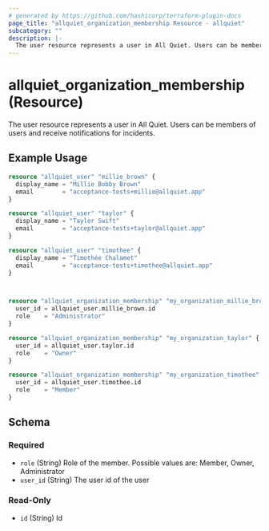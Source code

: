 ```yaml
---
# generated by https://github.com/hashicorp/terraform-plugin-docs
page_title: "allquiet_organization_membership Resource - allquiet"
subcategory: ""
description: |-
  The user resource represents a user in All Quiet. Users can be members of users and receive notifications for incidents.
---
```


# allquiet_organization_membership (Resource)

The user resource represents a user in All Quiet. Users can be members of users and receive notifications for incidents.

## Example Usage

```terraform
resource "allquiet_user" "millie_brown" {
  display_name = "Millie Bobby Brown"
  email        = "acceptance-tests+millie@allquiet.app"
}

resource "allquiet_user" "taylor" {
  display_name = "Taylor Swift"
  email        = "acceptance-tests+taylor@allquiet.app"
}

resource "allquiet_user" "timothee" {
  display_name = "Timothée Chalamet"
  email        = "acceptance-tests+timothee@allquiet.app"
}



resource "allquiet_organization_membership" "my_organization_millie_brown" {
  user_id = allquiet_user.millie_brown.id
  role    = "Administrator"
}

resource "allquiet_organization_membership" "my_organization_taylor" {
  user_id = allquiet_user.taylor.id
  role    = "Owner"
}

resource "allquiet_organization_membership" "my_organization_timothee" {
  user_id = allquiet_user.timothee.id
  role    = "Member"
}
```

<!-- schema generated by tfplugindocs -->
## Schema

### Required

- `role` (String) Role of the member. Possible values are: Member, Owner, Administrator
- `user_id` (String) The user id of the user

### Read-Only

- `id` (String) Id
